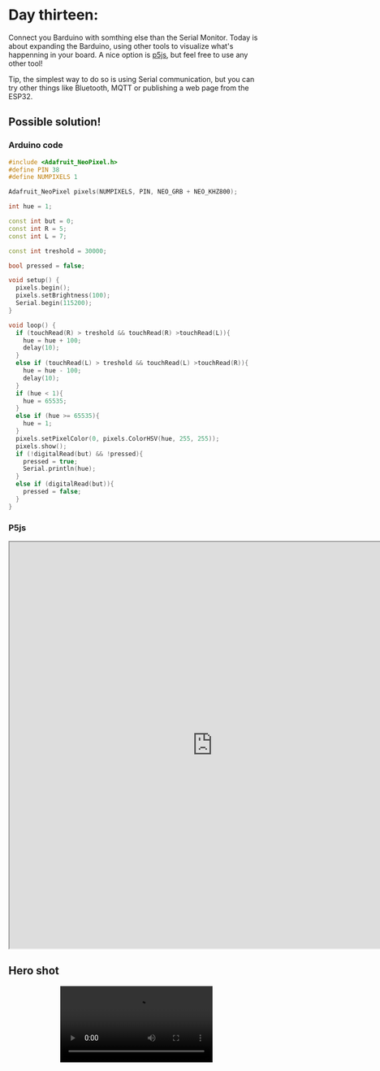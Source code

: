 # Day thirteen:

Connect you Barduino with somthing else than the Serial Monitor. Today is about expanding the Barduino, using other tools to visualize what's happenning in your board. A nice option is [p5js](https://p5js.org/), but feel free to use any other tool! 

Tip, the simplest way to do so is using Serial communication, but you can try other things like Bluetooth, MQTT or publishing a web page from the ESP32.

## Possible solution!

### Arduino code

```c++
#include <Adafruit_NeoPixel.h>
#define PIN 38
#define NUMPIXELS 1

Adafruit_NeoPixel pixels(NUMPIXELS, PIN, NEO_GRB + NEO_KHZ800);

int hue = 1;

const int but = 0;
const int R = 5;
const int L = 7;

const int treshold = 30000;

bool pressed = false;

void setup() {
  pixels.begin();
  pixels.setBrightness(100);
  Serial.begin(115200);
}

void loop() {
  if (touchRead(R) > treshold && touchRead(R) >touchRead(L)){
    hue = hue + 100;
    delay(10);
  }
  else if (touchRead(L) > treshold && touchRead(L) >touchRead(R)){
    hue = hue - 100;
    delay(10);
  }
  if (hue < 1){
    hue = 65535;
  }
  else if (hue >= 65535){
    hue = 1;
  }
  pixels.setPixelColor(0, pixels.ColorHSV(hue, 255, 255));
  pixels.show();
  if (!digitalRead(but) && !pressed){
    pressed = true;
    Serial.println(hue);
  }
  else if (digitalRead(but)){
    pressed = false;
  }
}
```

### P5js

<iframe src="https://editor.p5js.org/Pepo41/full/sFawkXYm9" width="800" height="800"></iframe>

## Hero shot

<video controls autoplay loop style="display: block; margin: auto;">
    <source src="../../../video/day13.mp4" type="video/mp4">
</video>